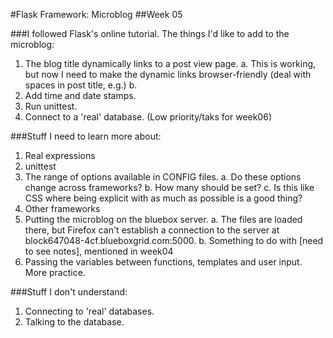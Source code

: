 #Flask Framework: Microblog
##Week 05

###I followed Flask's online tutorial. 
The things I'd like to add to the microblog:
1. The blog title dynamically links to a post view page.
	a. This is working, but now I need to make the dynamic links browser-friendly (deal with spaces in post title, e.g.)
	b. 
2. Add time and date stamps.
3. Run unittest.
4. Connect to a 'real' database. (Low priority/taks for week06)

###Stuff I need to learn more about:
1. Real expressions
2. unittest
3. The range of options available in CONFIG files.
	a. Do these options change across frameworks?
	b. How many should be set? 
	c. Is this like CSS where being explicit with as much as possible is a good thing?
4. Other frameworks
5. Putting the microblog on the bluebox server.
	a. The files are loaded there, but 
		Firefox can't establish a connection to the server 
		at block647048-4cf.blueboxgrid.com:5000.
	b. Something to do with [need to see notes], mentioned in week04
6. Passing the variables between functions, templates and user input. More practice.

###Stuff I don't understand:
1. Connecting to 'real' databases.
2. Talking to the database. 